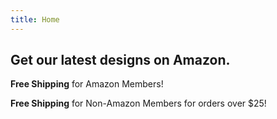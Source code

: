 ```yaml
---
title: Home
---
```


## Get our latest designs on Amazon.
**Free Shipping** for Amazon Members!

**Free Shipping** for Non-Amazon Members for orders over $25!